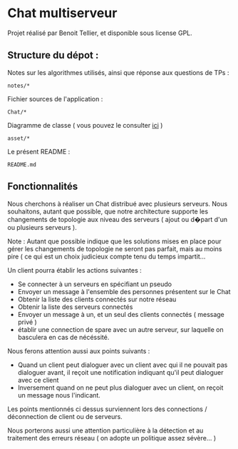 # Chat multiserveur

Projet réalisé par Benoit Tellier, et disponible sous license GPL.

## Structure du dépot :

Notes sur les algorithmes utilisés, ainsi que réponse aux questions de TPs :

	notes/*

Fichier sources de l'application :

	Chat/*

Diagramme de classe ( vous pouvez le consulter [ici](https://www.gliffy.com/go/html5/5855793?app=1b5094b0-6042-11e2-bcfd-0800200c9a66) )

	asset/*

Le présent README :

	README.md

## Fonctionnalités

Nous cherchons à réaliser un Chat distribué avec plusieurs serveurs. Nous souhaitons, autant que possible, que notre architecture supporte les changements de topologie aux niveau des serveurs ( ajout ou d�part d'un ou plusieurs serveurs ).

Note : Autant que possible indique que les solutions mises en place pour gérer les changements de topologie ne seront pas parfait, mais au moins pire ( ce qui est un choix judicieux compte tenu du temps impartit...

Un client pourra établir les actions suivantes :

  - Se connecter à un serveurs en spécifiant un pseudo
  - Envoyer un message à l'ensemble des personnes présentent sur le Chat
  - Obtenir la liste des clients connectés sur notre réseau
  - Obtenir la liste des serveurs connectés
  - Envoyer un message à un, et un seul des clients connectés ( message privé )
  - établir une connection de spare avec un autre serveur, sur laquelle on basculera en cas de nécéssité.

Nous ferons attention aussi aux points suivants :

  - Quand un client peut dialoguer avec un client avec qui il ne pouvait pas dialoguer avant, il reçoit une notification indiquant qu'il peut dialoguer avec ce client
  - Inversement quand on ne peut plus dialoguer avec un client, on reçoit un message nous l'indicant.

Les points mentionnés ci dessus surviennent lors des connections / déconnection de client ou de serveurs.

Nous porterons aussi une attention particulière à la détection et au traitement des erreurs réseau ( on adopte un politique assez sévère... )